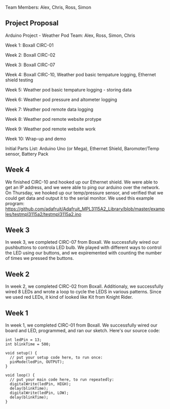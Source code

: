Team Members: Alex, Chris, Ross, Simon

## Project Proposal

Arduino Project - Weather Pod
Team: Alex, Ross, Simon, Chris

Week 1:
Boxall CIRC-01

Week 2:
Boxall CIRC-02

Week 3:
Boxall CIRC-07

Week 4:
Boxall CIRC-10, Weather pod basic tempature logging, Ethernet shield testing

Week 5:
Weather pod basic tempature logging - storing data

Week 6:
Weather pod pressure and altometer logging

Week 7:
Weather pod remote data logging

Week 8:
Weather pod remote website protype

Week 9:
Weather pod remote website work

Week 10:
Wrap-up and demo

Initial Parts List:
Arduino Uno (or Mega), Ethernet Shield, Baromoter/Temp sensor, Battery Pack

## Week 4

We finished CIRC-10 and hooked up our Ethernet shield. We were able to get an IP address, and we were able to ping our arduino over the network. On Thursday, we hooked up our temp/pressure sensor, and verified that we could get data and output it to the serial monitor. We used this example program: https://github.com/adafruit/Adafruit_MPL3115A2_Library/blob/master/examples/testmpl3115a2/testmpl3115a2.ino

## Week 3

In week 3, we completed CIRC-07 from Boxall. We successfully wired our pushbuttons to controla LED bulb. We played with different ways to control the LED using our buttons, and we expiremented with counting the number of times we pressed the buttons.

## Week 2

In week 2, we completed CIRC-02 from Boxall. Additionaly, we successfully wired 8 LEDs and wrote a loop to cycle the LEDS in various patterns. Since we used red LEDs, it kind of looked like Kit from Knight Rider.

## Week 1

In week 1, we completed CIRC-01 from Boxall. We successfully wired our board and LED, programmed, and ran our sketch. Here's our source code:

```
int ledPin = 13;
int blinkTime = 500;

void setup() {
  // put your setup code here, to run once:
  pinMode(ledPin, OUTPUT);
}

void loop() {
  // put your main code here, to run repeatedly:
  digitalWrite(ledPin, HIGH);
  delay(blinkTime);
  digitalWrite(ledPin, LOW);
  delay(blinkTime);
}
```
